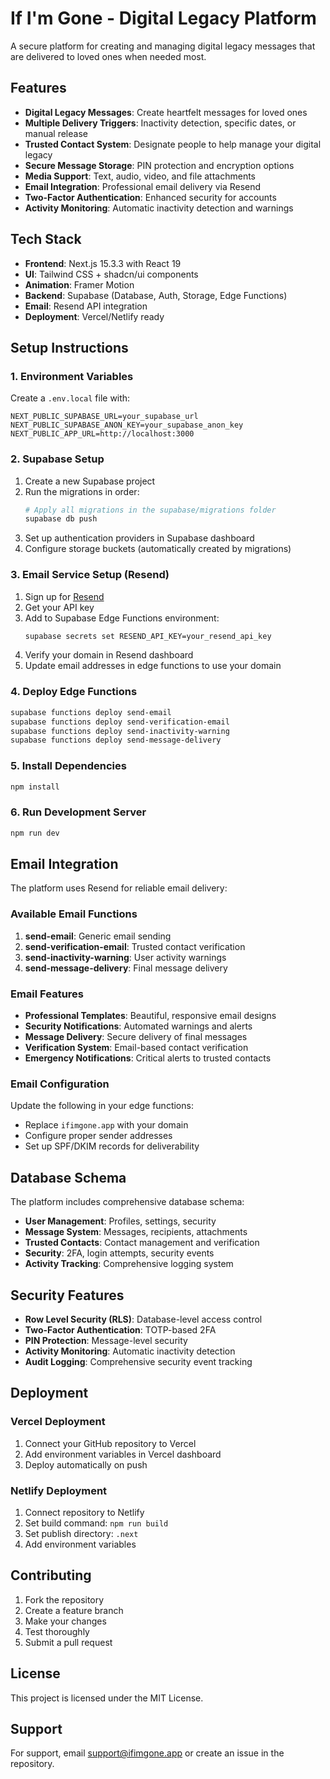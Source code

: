 # If I'm Gone - Digital Legacy Platform

A secure platform for creating and managing digital legacy messages that are delivered to loved ones when needed most.

## Features

- **Digital Legacy Messages**: Create heartfelt messages for loved ones
- **Multiple Delivery Triggers**: Inactivity detection, specific dates, or manual release
- **Trusted Contact System**: Designate people to help manage your digital legacy
- **Secure Message Storage**: PIN protection and encryption options
- **Media Support**: Text, audio, video, and file attachments
- **Email Integration**: Professional email delivery via Resend
- **Two-Factor Authentication**: Enhanced security for accounts
- **Activity Monitoring**: Automatic inactivity detection and warnings

## Tech Stack

- **Frontend**: Next.js 15.3.3 with React 19
- **UI**: Tailwind CSS + shadcn/ui components
- **Animation**: Framer Motion
- **Backend**: Supabase (Database, Auth, Storage, Edge Functions)
- **Email**: Resend API integration
- **Deployment**: Vercel/Netlify ready

## Setup Instructions

### 1. Environment Variables

Create a `.env.local` file with:

```env
NEXT_PUBLIC_SUPABASE_URL=your_supabase_url
NEXT_PUBLIC_SUPABASE_ANON_KEY=your_supabase_anon_key
NEXT_PUBLIC_APP_URL=http://localhost:3000
```

### 2. Supabase Setup

1. Create a new Supabase project
2. Run the migrations in order:
   ```bash
   # Apply all migrations in the supabase/migrations folder
   supabase db push
   ```
3. Set up authentication providers in Supabase dashboard
4. Configure storage buckets (automatically created by migrations)

### 3. Email Service Setup (Resend)

1. Sign up for [Resend](https://resend.com)
2. Get your API key
3. Add to Supabase Edge Functions environment:
   ```bash
   supabase secrets set RESEND_API_KEY=your_resend_api_key
   ```
4. Verify your domain in Resend dashboard
5. Update email addresses in edge functions to use your domain

### 4. Deploy Edge Functions

```bash
supabase functions deploy send-email
supabase functions deploy send-verification-email
supabase functions deploy send-inactivity-warning
supabase functions deploy send-message-delivery
```

### 5. Install Dependencies

```bash
npm install
```

### 6. Run Development Server

```bash
npm run dev
```

## Email Integration

The platform uses Resend for reliable email delivery:

### Available Email Functions

1. **send-email**: Generic email sending
2. **send-verification-email**: Trusted contact verification
3. **send-inactivity-warning**: User activity warnings
4. **send-message-delivery**: Final message delivery

### Email Features

- **Professional Templates**: Beautiful, responsive email designs
- **Security Notifications**: Automated warnings and alerts
- **Message Delivery**: Secure delivery of final messages
- **Verification System**: Email-based contact verification
- **Emergency Notifications**: Critical alerts to trusted contacts

### Email Configuration

Update the following in your edge functions:
- Replace `ifimgone.app` with your domain
- Configure proper sender addresses
- Set up SPF/DKIM records for deliverability

## Database Schema

The platform includes comprehensive database schema:

- **User Management**: Profiles, settings, security
- **Message System**: Messages, recipients, attachments
- **Trusted Contacts**: Contact management and verification
- **Security**: 2FA, login attempts, security events
- **Activity Tracking**: Comprehensive logging system

## Security Features

- **Row Level Security (RLS)**: Database-level access control
- **Two-Factor Authentication**: TOTP-based 2FA
- **PIN Protection**: Message-level security
- **Activity Monitoring**: Automatic inactivity detection
- **Audit Logging**: Comprehensive security event tracking

## Deployment

### Vercel Deployment

1. Connect your GitHub repository to Vercel
2. Add environment variables in Vercel dashboard
3. Deploy automatically on push

### Netlify Deployment

1. Connect repository to Netlify
2. Set build command: `npm run build`
3. Set publish directory: `.next`
4. Add environment variables

## Contributing

1. Fork the repository
2. Create a feature branch
3. Make your changes
4. Test thoroughly
5. Submit a pull request

## License

This project is licensed under the MIT License.

## Support

For support, email support@ifimgone.app or create an issue in the repository.